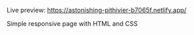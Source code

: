 Live preview: https://astonishing-pithivier-b7065f.netlify.app/

Simple responsive page with HTML and CSS 

